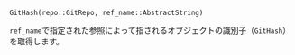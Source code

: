 ```
GitHash(repo::GitRepo, ref_name::AbstractString)
```

`ref_name`で指定された参照によって指されるオブジェクトの識別子（`GitHash`）を取得します。
